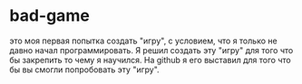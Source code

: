 # bad-game
это моя первая попытка создать "игру", с условием, что я только не давно начал программировать. Я решил создать эту "игру" для того что бы закрепить то чему я научился. На github я его выставил для того что бы вы смогли попробовать эту "игру".
